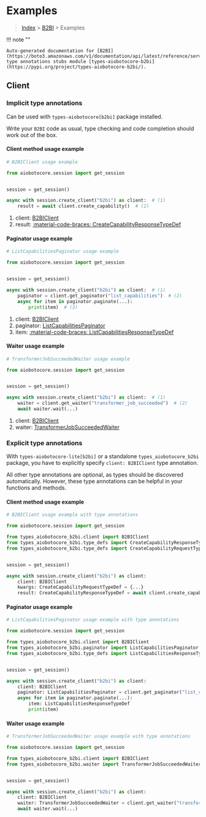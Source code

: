# Examples

> [Index](../README.md) > [B2BI](./README.md) > Examples

!!! note ""

    Auto-generated documentation for [B2BI](https://boto3.amazonaws.com/v1/documentation/api/latest/reference/services/b2bi.html#b2bi)
    type annotations stubs module [types-aiobotocore-b2bi](https://pypi.org/project/types-aiobotocore-b2bi/).

## Client

### Implicit type annotations

Can be used with `types-aiobotocore[b2bi]` package installed.

Write your `B2BI` code as usual,
type checking and code completion should work out of the box.



#### Client method usage example

```python
# B2BIClient usage example

from aiobotocore.session import get_session


session = get_session()

async with session.create_client("b2bi") as client:  # (1)
    result = await client.create_capability()  # (2)
```

1. client: [B2BIClient](./client.md)
2. result: [:material-code-braces: CreateCapabilityResponseTypeDef](./type_defs.md#createcapabilityresponsetypedef)



#### Paginator usage example

```python
# ListCapabilitiesPaginator usage example

from aiobotocore.session import get_session


session = get_session()

async with session.create_client("b2bi") as client:  # (1)
    paginator = client.get_paginator("list_capabilities")  # (2)
    async for item in paginator.paginate(...):
        print(item)  # (3)
```

1. client: [B2BIClient](./client.md)
2. paginator: [ListCapabilitiesPaginator](./paginators.md#listcapabilitiespaginator)
3. item: [:material-code-braces: ListCapabilitiesResponseTypeDef](./type_defs.md#listcapabilitiesresponsetypedef)



#### Waiter usage example

```python
# TransformerJobSucceededWaiter usage example

from aiobotocore.session import get_session


session = get_session()

async with session.create_client("b2bi") as client:  # (1)
    waiter = client.get_waiter("transformer_job_succeeded")  # (2)
    await waiter.wait(...)
```

1. client: [B2BIClient](./client.md)
2. waiter: [TransformerJobSucceededWaiter](./waiters.md#transformerjobsucceededwaiter)


### Explicit type annotations

With `types-aiobotocore-lite[b2bi]`
or a standalone `types_aiobotocore_b2bi` package, you have to explicitly specify
`client: B2BIClient` type annotation.

All other type annotations are optional, as types should be discovered automatically.
However, these type annotations can be helpful in your functions and methods.


#### Client method usage example

```python
# B2BIClient usage example with type annotations

from aiobotocore.session import get_session

from types_aiobotocore_b2bi.client import B2BIClient
from types_aiobotocore_b2bi.type_defs import CreateCapabilityResponseTypeDef
from types_aiobotocore_b2bi.type_defs import CreateCapabilityRequestTypeDef


session = get_session()

async with session.create_client("b2bi") as client:
    client: B2BIClient
    kwargs: CreateCapabilityRequestTypeDef = {...}
    result: CreateCapabilityResponseTypeDef = await client.create_capability(**kwargs)
```



#### Paginator usage example

```python
# ListCapabilitiesPaginator usage example with type annotations

from aiobotocore.session import get_session

from types_aiobotocore_b2bi.client import B2BIClient
from types_aiobotocore_b2bi.paginator import ListCapabilitiesPaginator
from types_aiobotocore_b2bi.type_defs import ListCapabilitiesResponseTypeDef


session = get_session()

async with session.create_client("b2bi") as client:
    client: B2BIClient
    paginator: ListCapabilitiesPaginator = client.get_paginator("list_capabilities")
    async for item in paginator.paginate(...):
        item: ListCapabilitiesResponseTypeDef
        print(item)
```



#### Waiter usage example

```python
# TransformerJobSucceededWaiter usage example with type annotations

from aiobotocore.session import get_session

from types_aiobotocore_b2bi.client import B2BIClient
from types_aiobotocore_b2bi.waiter import TransformerJobSucceededWaiter


session = get_session()

async with session.create_client("b2bi") as client:
    client: B2BIClient
    waiter: TransformerJobSucceededWaiter = client.get_waiter("transformer_job_succeeded")
    await waiter.wait(...)
```
